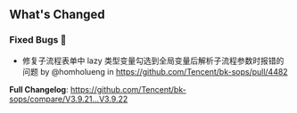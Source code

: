 <!-- Release notes generated using configuration in .github/release.yml at master -->

## What's Changed

### Fixed Bugs 👾
* 修复子流程表单中 lazy 类型变量勾选到全局变量后解析子流程参数时报错的问题 by @homholueng in https://github.com/Tencent/bk-sops/pull/4482


**Full Changelog**: https://github.com/Tencent/bk-sops/compare/V3.9.21...V3.9.22
